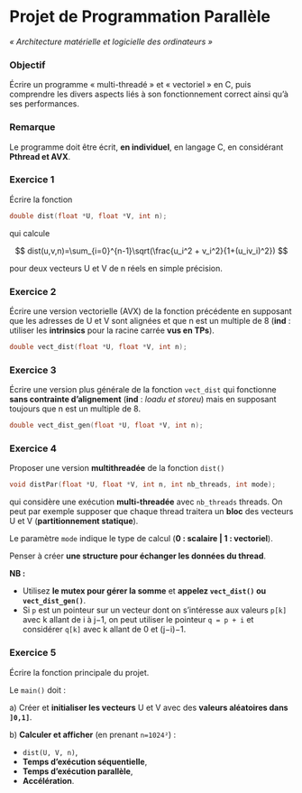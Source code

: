 # Projet de Programmation Parallèle

_« Architecture matérielle et logicielle des ordinateurs »_

### Objectif

Écrire un programme « multi-threadé » et « vectoriel » en C, puis comprendre les divers aspects liés à son fonctionnement correct ainsi qu’à ses performances.

### Remarque

Le programme doit être écrit, **en individuel**, en langage C, en considérant **Pthread et AVX**.

### Exercice 1

Écrire la fonction

```c
double dist(float *U, float *V, int n);
```

qui calcule

$$
dist(u,v,n)=\sum_{i=0}^{n-1}\sqrt(\frac{u_i^2 + v_i^2}{1+(u_iv_i)^2})
$$

pour deux vecteurs U et V de n réels en simple précision.

### Exercice 2

Écrire une version vectorielle (AVX) de la fonction précédente en supposant que les adresses de U et V sont alignées et que n est un multiple de 8 (**ind** : utiliser les **intrinsics** pour la racine carrée **vus en TPs**).

```c
double vect_dist(float *U, float *V, int n);
```

### Exercice 3

Écrire une version plus générale de la fonction `vect_dist` qui fonctionne **sans contrainte d’alignement** (**ind** : _loadu et storeu_) mais en supposant toujours que n est un multiple de 8.

```c
double vect_dist_gen(float *U, float *V, int n);
```

### Exercice 4

Proposer une version **multithreadée** de la fonction `dist()`

```c
void distPar(float *U, float *V, int n, int nb_threads, int mode);
```

qui considère une exécution **multi-threadée** avec `nb_threads` threads. On peut par exemple supposer que chaque thread traitera un **bloc** des vecteurs U et V (**partitionnement statique**).

Le paramètre `mode` indique le type de calcul (**0 : scalaire | 1 : vectoriel**).

Penser à créer **une structure pour échanger les données du thread**.

**NB :**

- Utilisez **le mutex pour gérer la somme** et **appelez `vect_dist()` ou `vect_dist_gen()`**.
- Si `p` est un pointeur sur un vecteur dont on s’intéresse aux valeurs `p[k]` avec k allant de i à j−1, on peut utiliser le pointeur `q = p + i` et considérer `q[k]` avec k allant de 0 et (j−i)−1.

### Exercice 5

Écrire la fonction principale du projet.

Le `main()` doit :

a) Créer et **initialiser les vecteurs** U et V avec des **valeurs aléatoires dans `]0,1]`**.

b) **Calculer et afficher** (en prenant `n=1024²`) :

- `dist(U, V, n)`,
- **Temps d’exécution séquentielle**,
- **Temps d’exécution parallèle**,
- **Accélération**.
